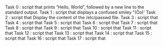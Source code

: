 Task 0 : script that prints “Hello, World”, followed by a new line to the standard output.
Task 1 : script that displays a confused smiley "(Ôo)'
Task 2 : script that Display the content of the /etc/passwd file.
Task 3 : script that
Task 4 : script that
Task 5 : script that
Task 6 : script that
Task 7 : script that 
Task 8 : script that 
Task 9 : script that 
Task 10 : script that
Task 11 : script that
Task 12 : script that
Task 13 : script that
Task 14 : script that
Task 15 : script that
Task 16 : script that
Task 17 : script that
